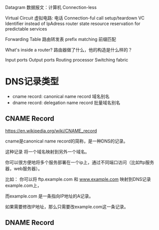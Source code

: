 

Datagram 数据报文：计算机
    Connection-less

Virtual Circuit 虚拟电路: 电话
    Connection-ful
    call setup/teardown
    VC Identifier instead of IpAdress
    router state
    resource reservation for predictable services



Forwarding Table 路由转发表
    prefix matching 前缀匹配
    

What's inside a router? 
路由器做了什么，他的构造是什么样的？

Input ports
Output ports
Routing processor
Switching fabric


# DNS记录类型

- cname record: canonical name record 域名别名
- dname record: delegation name record 批量域名别名


## CNAME Record
https://en.wikipedia.org/wiki/CNAME_record

cname是canonical name record的简称，是一种DNS的记录。

这种记录 将一个域名映射到另外一个域名。

你可以很方便地将多个服务部署在一个ip上，通过不同端口访问（比如ftp服务器，web服务器）。

比如：
你可以将 ftp.example.com 和 www.example.com 映射到DNS记录 example.com上，

而example.com 是一条指向IP地址的A记录。

如果需要修改IP地址，那么只需要改example.com这一条记录。
## DNAME Record






